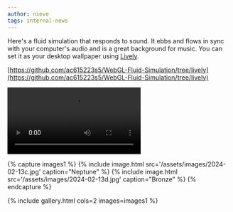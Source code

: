 ```yaml
---
author: nieve
tags: internal-news
---
```


Here's a fluid simulation that responds to sound. It ebbs and flows in sync with your computer's audio and is a great background for music. You can set it as your desktop wallpaper using [Lively](https://github.com/rocksdanister/lively).

[https://github.com/ac615223s5/WebGL-Fluid-Simulation/tree/lively](https://github.com/ac615223s5/WebGL-Fluid-Simulation/tree/lively)

<video controls><source src="{{'/assets/images/2024-02-13a.webm' | relative_url}}"></video>

{% capture images1 %}
{% include image.html src='/assets/images/2024-02-13c.jpg' caption="Neptune" %}
{% include image.html src='/assets/images/2024-02-13d.jpg' caption="Bronze" %}
{% endcapture %}

{% include gallery.html cols=2 images=images1 %}
